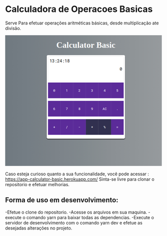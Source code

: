 # Calculadora de Operacoes Basicas

Serve Para efetuar operações aritméticas básicas, desde multiplicação ate divisão.

<p align="center"><img src="./src/assets/images/screenshot-calculator.jpg"></p>

Caso esteja curioso quanto a sua funcionalidade, você pode acessar : <https://app-calculator-basic.herokuapp.com/>
Sinta-se livre para clonar o repositorio e efetuar melhorias.

## Forma de uso em desenvolvimento:

-Efetue o clone do repositorio.
-Acesse os arquivos em sua maquina.
-execute o comando yarn para baixar todas as dependencias.
-Execute o servidor de desenvolvimento com o comando yarn dev e efetue as desejadas alterações no projeto.